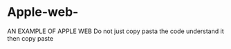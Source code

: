 # Apple-web-
AN EXAMPLE OF APPLE WEB
Do not just copy pasta the code 
understand it then copy paste

